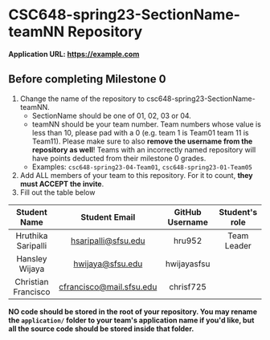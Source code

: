 # CSC648-spring23-SectionName-teamNN Repository

**Application URL: <https://example.com>**

## Before completing Milestone 0

1. Change the name of the repository to csc648-spring23-SectionName-teamNN.
   - SectionName should be one of 01, 02, 03 or 04.
   - teamNN should be your team number. Team numbers whose value is less than
     10, please pad with a 0 (e.g. team 1 is Team01 team 11 is Team11). Please
     make sure to also **remove the username from the repository as well**!
     Teams with an incorrectly named repository will have points deducted from
     their milestone 0 grades.
   - Examples: `csc648-spring23-04-Team01`, `csc648-spring23-01-Team05`
2. Add ALL members of your team to this repository. For it to count, **they must
   ACCEPT the invite**.
3. Fill out the table below

|  Student Name        |  Student Email            |  GitHub Username |  Student's role |
| :------------------: | :-----------------------: | :--------------: | :-------------: |
|  Hruthika Saripalli  |  hsaripalli@sfsu.edu      |       hru952     |   Team Leader   |
|  Hansley Wijaya      |  hwijaya@sfsu.edu         |    hwijayasfsu   |                 |
|  Christian Francisco |  cfrancisco@mail.sfsu.edu |     chrisf725    |                 |

**NO code should be stored in the root of your repository. You may rename the
`application/` folder to your team's application name if you'd like, but all the
source code should be stored inside that folder.**
